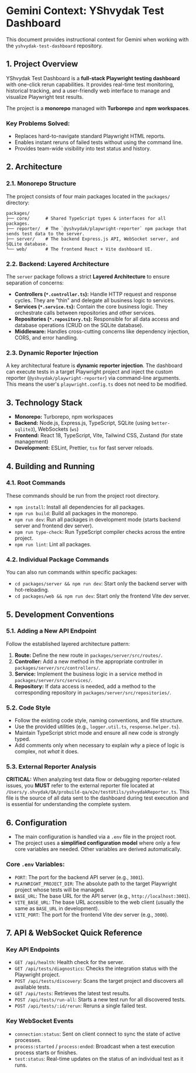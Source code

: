 # Gemini Context: YShvydak Test Dashboard

This document provides instructional context for Gemini when working with the `yshvydak-test-dashboard` repository.

## 1. Project Overview

YShvydak Test Dashboard is a **full-stack Playwright testing dashboard** with one-click rerun capabilities. It provides real-time test monitoring, historical tracking, and a user-friendly web interface to manage and visualize Playwright test results.

The project is a **monorepo** managed with **Turborepo** and **npm workspaces**.

### Key Problems Solved:
- Replaces hard-to-navigate standard Playwright HTML reports.
- Enables instant reruns of failed tests without using the command line.
- Provides team-wide visibility into test status and history.

## 2. Architecture

### 2.1. Monorepo Structure

The project consists of four main packages located in the `packages/` directory:

```
packages/
├── core/      # Shared TypeScript types & interfaces for all packages.
├── reporter/  # The `@yshvydak/playwright-reporter` npm package that sends test data to the server.
├── server/    # The backend Express.js API, WebSocket server, and SQLite database.
└── web/       # The frontend React + Vite dashboard UI.
```

### 2.2. Backend: Layered Architecture

The `server` package follows a strict **Layered Architecture** to ensure separation of concerns:

-   **Controllers (`*.controller.ts`):** Handle HTTP request and response cycles. They are "thin" and delegate all business logic to services.
-   **Services (`*.service.ts`):** Contain the core business logic. They orchestrate calls between repositories and other services.
-   **Repositories (`*.repository.ts`):** Responsible for all data access and database operations (CRUD on the SQLite database).
-   **Middleware:** Handles cross-cutting concerns like dependency injection, CORS, and error handling.

### 2.3. Dynamic Reporter Injection

A key architectural feature is **dynamic reporter injection**. The dashboard can execute tests in a target Playwright project and inject the custom reporter (`@yshvydak/playwright-reporter`) via command-line arguments. This means the user's `playwright.config.ts` does not need to be modified.

## 3. Technology Stack

-   **Monorepo:** Turborepo, npm workspaces
-   **Backend:** Node.js, Express.js, TypeScript, SQLite (using `better-sqlite3`), WebSockets (`ws`)
-   **Frontend:** React 18, TypeScript, Vite, Tailwind CSS, Zustand (for state management)
-   **Development:** ESLint, Prettier, `tsx` for fast server reloads.

## 4. Building and Running

### 4.1. Root Commands

These commands should be run from the project root directory.

-   `npm install`: Install all dependencies for all packages.
-   `npm run build`: Build all packages in the monorepo.
-   `npm run dev`: Run all packages in development mode (starts backend server and frontend dev server).
-   `npm run type-check`: Run TypeScript compiler checks across the entire project.
-   `npm run lint`: Lint all packages.

### 4.2. Individual Package Commands

You can also run commands within specific packages:

-   `cd packages/server && npm run dev`: Start only the backend server with hot-reloading.
-   `cd packages/web && npm run dev`: Start only the frontend Vite dev server.

## 5. Development Conventions

### 5.1. Adding a New API Endpoint

Follow the established layered architecture pattern:
1.  **Route:** Define the new route in `packages/server/src/routes/`.
2.  **Controller:** Add a new method in the appropriate controller in `packages/server/src/controllers/`.
3.  **Service:** Implement the business logic in a service method in `packages/server/src/services/`.
4.  **Repository:** If data access is needed, add a method to the corresponding repository in `packages/server/src/repositories/`.

### 5.2. Code Style
-   Follow the existing code style, naming conventions, and file structure.
-   Use the provided utilities (e.g., `logger.util.ts`, `response.helper.ts`).
-   Maintain TypeScript strict mode and ensure all new code is strongly typed.
-   Add comments only when necessary to explain *why* a piece of logic is complex, not *what* it does.

### 5.3. External Reporter Analysis

**CRITICAL:** When analyzing test data flow or debugging reporter-related issues, you **MUST** refer to the external reporter file located at `/Users/y.shvydak/QA/probuild-qa/e2e/testUtils/yshvydakReporter.ts`. This file is the source of all data sent to the dashboard during test execution and is essential for understanding the complete system.

## 6. Configuration

-   The main configuration is handled via a `.env` file in the project root.
-   The project uses a **simplified configuration model** where only a few core variables are needed. Other variables are derived automatically.

### Core `.env` Variables:
-   `PORT`: The port for the backend API server (e.g., `3001`).
-   `PLAYWRIGHT_PROJECT_DIR`: The absolute path to the target Playwright project whose tests will be managed.
-   `BASE_URL`: The base URL for the API server (e.g., `http://localhost:3001`).
-   `VITE_BASE_URL`: The base URL accessible to the web client (usually the same as `BASE_URL` in development).
-   `VITE_PORT`: The port for the frontend Vite dev server (e.g., `3000`).

## 7. API & WebSocket Quick Reference

### Key API Endpoints
-   `GET /api/health`: Health check for the server.
-   `GET /api/tests/diagnostics`: Checks the integration status with the Playwright project.
-   `POST /api/tests/discovery`: Scans the target project and discovers all available tests.
-   `GET /api/tests`: Retrieves the latest test results.
-   `POST /api/tests/run-all`: Starts a new test run for all discovered tests.
-   `POST /api/tests/:id/rerun`: Reruns a single failed test.

### Key WebSocket Events
-   `connection:status`: Sent on client connect to sync the state of active processes.
-   `process:started` / `process:ended`: Broadcast when a test execution process starts or finishes.
-   `test:status`: Real-time updates on the status of an individual test as it runs.
